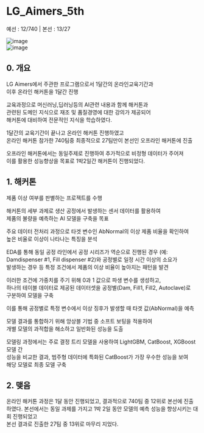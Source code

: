 # LG_Aimers_5th 

예선 : 12/740 | 본선 : 13/27
  
![image](https://github.com/user-attachments/assets/ba34e46f-053e-4d3e-af6b-1c5cae3853e5)    
![image](https://github.com/user-attachments/assets/d6b06f03-1741-4483-9012-cc681754c4fe)  
  
## 0. 개요
LG Aimers에서 주관한 프로그램으로서 1달간의 온라인교육기간과  
이후 온라인 해커톤을 1달간 진행  

교육과정으로 머신러닝,딥러닝등의 AI관련 내용과 함께 해커톤과   
관련된 도메인 지식으로 재조 및 품질경영에 대한 강의가 제공되어  
해커톤에 대비하여 전문적인 지식을 학습하였다. 

1달간의 교육기간이 끝나고 온라인 해커톤 진행하였고  
온라인 해커톤 참가한 740팀중 최종적으로 27팀만이 본선인 오프라인 해커톤에 진출  

오프라인 해커톤에서는 동일주제로 진행하여 추가적으로 비정형 데이터가 주어져  
이를 활용한 성능향상을 목표로 1박2일간 해커톤이 진행되었다.  

## 1. 해커톤  
제품 이상 여부를 판별하는 프로젝트를 수행  

해커톤의 세부 과제로 생산 공정에서 발생하는 센서 데이터를 활용하여   
제품의 불량을 예측하는 AI 모델을 구축을 목표   

주요 데이터 전처리 과정으로 타겟 변수인 AbNormal의 이상 제품 비율을 확인하여  
높은 비율로 이상이 나타나는 특징을 분석

EDA를 통해 동일 공정 라인에서 공정 시리즈가 역순으로 진행된 경우 
(예: Damdispenser #1, Fill dispenser #2)와 공정별로 일정 시간 이상의 소요가  
발생하는 경우 등 특정 조건에서 제품의 이상 비율이 높아지는 패턴을 발견  

이러한 조건에 가중치를 주기 위해 0과 1 값으로 파생 변수를 생성하고,  
하나의 테이블 데이터로 제공된 데이터셋을 공정별(Dam, Fill1, Fill2, Autoclave)로  
구분하여 모델을 구축  

이를 통해 공정별로 특정 변수에서 이상 징후가 발생할 때 타겟 값(AbNormal)을 예측  

모델 결과를 통합하기 위해 앙상블 기법 중 소프트 보팅을 적용하여  
개별 모델의 과적합을 해소하고 일반화된 성능을 도출 

모델링 과정에서는 주로 결정 트리 모델을 사용하여 LightGBM, CatBoost, XGBoost 모델 간   
성능을 비교한 결과, 범주형 데이터에 특화된 CatBoost가 가장 우수한 성능을 보여  
해당 모델로 최종 모델 구축   

## 2. 맺음  

온라인 해커톤 과정은 1달 동안 진행되었고, 결과적으로 740팀 중 12위로 본선에 진출하였다. 
본선에서는 동일 과제를 가지고 1박 2일 동안 모델의 예측 성능을 향상시키는 대회 진행되었고  
본선 결과로 진출한 27팀 중 13위로 마무리 지었다.



